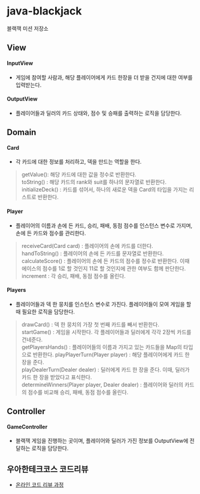 # java-blackjack

블랙잭 미션 저장소

## View 
#### InputView 
- 게임에 참여할 사람과, 해당 플레이어에게 카드 한장을 더 받을 건지에 대한 여부를 입력받는다.
#### OutputView
- 플레이어들과 딜러의 카드 상태와, 점수 및 승패를 출력하는 로직을 담당한다.   

## Domain
#### Card
- 각 카드에 대한 정보를 처리하고, 덱을 만드는 역할을 한다.
> getValue(): 해당 카드에 대한 값을 정수로 반환한다.   
> toString() : 해당 카드의 rank와 suit를 하나의 문자열로 반환한다.   
> initializeDeck() : 카드를 섞어서, 하나의 새로운 덱을 Card의 타입을 가지는 리스트로 반환한다.

#### Player
- 플레이어의 이름과 손에 든 카드, 승리, 패배, 동점 점수를 인스턴스 변수로 가지며, 손에 든 카드와 점수를 관리한다.
> receiveCard(Card card) : 플레이어의 손에 카드를 더한다.   
> handToString() : 플레이어의 손에 든 카드를 문자열로 반환한다.   
> calculateScore() : 플레이어의 손에 든 카드의 점수를 정수로 반환한다. 이때 에이스의 점수를 1로 할 것인지 11로 할 것인지에 관한 여부도 함께 판단한다.   
> increment : 각 승리, 패배, 동점 점수를 올린다.

#### Players
- 플레이어들과 덱 한 뭉치를 인스턴스 변수로 가진다. 플레이어들이 모여 게임을 할 때 필요한 로직을 담당한다.
> drawCard() : 덱 한 뭉치의 가장 첫 번째 카드를 빼서 반환한다.   
> startGame() : 게임을 시작한다. 각 플레이어들과 딜러에게 각각 2장씩 카드를 건네준다.   
> getPlayersHands() : 플레이어들의 이름과 가지고 있는 카드들을 Map의 타입으로 반환한다.
> playPlayerTurn(Player player) : 해당 플레이어에게 카드 한 장을 준다.   
> playDealerTurn(Dealer dealer) : 딜러에게 카드 한 장을 준다. 이때, 딜러가 카드 한 장을 받았다고 표식한다.   
> determineWinners(Player player, Dealer dealer) : 플레이어와 딜러의 카드의 점수를 비교해 승리, 패배, 동점 점수를 올린다.

## Controller
#### GameController
- 블랙잭 게임을 진행하는 곳이며, 플레이어와 딜러가 가진 정보를 OutputView에 전달하는 로직을 담당한다.

#### 
## 우아한테크코스 코드리뷰

- [온라인 코드 리뷰 과정](https://github.com/woowacourse/woowacourse-docs/blob/master/maincourse/README.md)
